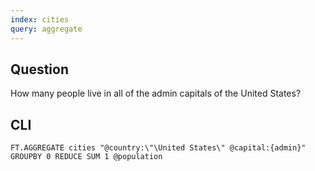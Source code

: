 ```yaml
---
index: cities
query: aggregate
---
```


## Question

How many people live in all of the admin capitals of the United States?

## CLI

```
FT.AGGREGATE cities "@country:\"\United States\" @capital:{admin}" GROUPBY 0 REDUCE SUM 1 @population
```